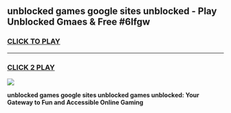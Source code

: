 
## unblocked games google sites unblocked - Play Unblocked Gmaes & Free #6lfgw
<h3>
<a href="https://news.freeplayer.one?title=unblocked_games_google_sites_unblocked&ref=26F">CLICK TO PLAY</a></h3>
<hr>

<h3>
<a href="https://news.freeplayer.one?title=unblocked_games_google_sites_unblocked&ref=26F">CLICK 2 PLAY</a>
  
</h3>

<a href="https://news.freeplayer.one?title=unblocked_games_google_sites_unblocked&ref=26F/"><img src="https://clearcache.store/games.png"></a>


**unblocked games google sites unblocked games unblocked: Your Gateway to Fun and Accessible Online Gaming**
